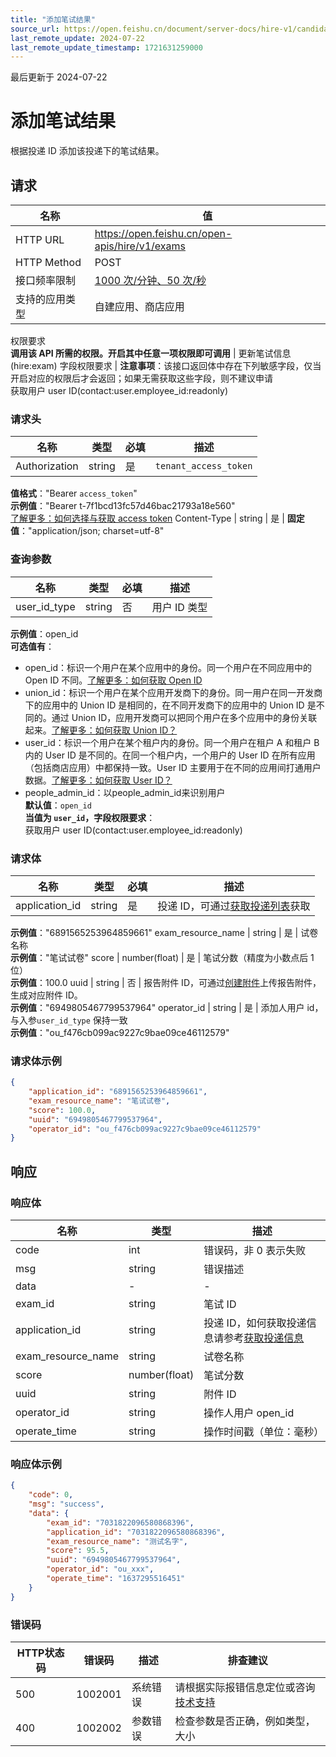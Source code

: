 ```yaml
---
title: "添加笔试结果"
source_url: https://open.feishu.cn/document/server-docs/hire-v1/candidate-management/delivery-process-management/exam/create
last_remote_update: 2024-07-22
last_remote_update_timestamp: 1721631259000
---
```

最后更新于 2024-07-22

# 添加笔试结果

根据投递 ID 添加该投递下的笔试结果。

## 请求
名称 | 值
---|---
HTTP URL | https://open.feishu.cn/open-apis/hire/v1/exams
HTTP Method | POST
接口频率限制 | [1000 次/分钟、50 次/秒](https://open.feishu.cn/document/ukTMukTMukTM/uUzN04SN3QjL1cDN)
支持的应用类型 | 自建应用、商店应用
权限要求  
            **调用该 API 所需的权限。开启其中任意一项权限即可调用** | 更新笔试信息(hire:exam)
字段权限要求 | **注意事项**：该接口返回体中存在下列敏感字段，仅当开启对应的权限后才会返回；如果无需获取这些字段，则不建议申请  
        获取用户 user ID(contact:user.employee_id:readonly)

### 请求头

名称 | 类型 | 必填 | 描述
--- | --- | --- | ---
Authorization | string | 是 | `tenant_access_token`  
**值格式**："Bearer `access_token`"  
**示例值**："Bearer t-7f1bcd13fc57d46bac21793a18e560"  
[了解更多：如何选择与获取 access token](https://open.feishu.cn/document/uAjLw4CM/ugTN1YjL4UTN24CO1UjN/trouble-shooting/how-to-choose-which-type-of-token-to-use)
Content-Type | string | 是 | **固定值**："application/json; charset=utf-8"

### 查询参数

名称 | 类型 | 必填 | 描述
--- | --- | --- | ---
user_id_type | string | 否 | 用户 ID 类型  
**示例值**：open_id  
**可选值有**：  
- open_id：标识一个用户在某个应用中的身份。同一个用户在不同应用中的 Open ID 不同。[了解更多：如何获取 Open ID](https://open.feishu.cn/document/uAjLw4CM/ugTN1YjL4UTN24CO1UjN/trouble-shooting/how-to-obtain-openid)  
- union_id：标识一个用户在某个应用开发商下的身份。同一用户在同一开发商下的应用中的 Union ID 是相同的，在不同开发商下的应用中的 Union ID 是不同的。通过 Union ID，应用开发商可以把同个用户在多个应用中的身份关联起来。[了解更多：如何获取 Union ID？](https://open.feishu.cn/document/uAjLw4CM/ugTN1YjL4UTN24CO1UjN/trouble-shooting/how-to-obtain-union-id)  
- user_id：标识一个用户在某个租户内的身份。同一个用户在租户 A 和租户 B 内的 User ID 是不同的。在同一个租户内，一个用户的 User ID 在所有应用（包括商店应用）中都保持一致。User ID 主要用于在不同的应用间打通用户数据。[了解更多：如何获取 User ID？](https://open.feishu.cn/document/uAjLw4CM/ugTN1YjL4UTN24CO1UjN/trouble-shooting/how-to-obtain-user-id)  
- people_admin_id：以people_admin_id来识别用户  
**默认值**：`open_id`  
**当值为 `user_id`，字段权限要求**：  
获取用户 user ID(contact:user.employee_id:readonly)

### 请求体

名称 | 类型 | 必填 | 描述
--- | --- | --- | ---
application_id | string | 是 | 投递 ID，可通过[获取投递列表](https://open.feishu.cn/document/ukTMukTMukTM/uMzM1YjLzMTN24yMzUjN/hire-v1/application/list)获取  
**示例值**："6891565253964859661"
exam_resource_name | string | 是 | 试卷名称  
**示例值**："笔试试卷"
score | number(float) | 是 | 笔试分数（精度为小数点后 1 位）  
**示例值**：100.0
uuid | string | 否 | 报告附件 ID，可通过[创建附件](https://open.feishu.cn/document/ukTMukTMukTM/uIDN1YjLyQTN24iM0UjN/create_attachment)上传报告附件，生成对应附件 ID。  
**示例值**："6949805467799537964"
operator_id | string | 是 | 添加人用户 id，与入参`user_id_type` 保持一致  
**示例值**："ou_f476cb099ac9227c9bae09ce46112579"

### 请求体示例
```json
{
    "application_id": "6891565253964859661",
    "exam_resource_name": "笔试试卷",
    "score": 100.0,
    "uuid": "6949805467799537964",
    "operator_id": "ou_f476cb099ac9227c9bae09ce46112579"
}
```

## 响应

### 响应体

名称 | 类型 | 描述
--- | --- | ---
code | int | 错误码，非 0 表示失败
msg | string | 错误描述
data | \- | \-
exam_id | string | 笔试 ID
application_id | string | 投递 ID，如何获取投递信息请参考[获取投递信息](https://open.feishu.cn/document/ukTMukTMukTM/uMzM1YjLzMTN24yMzUjN/hire-v1/application/get)
exam_resource_name | string | 试卷名称
score | number(float) | 笔试分数
uuid | string | 附件 ID
operator_id | string | 操作人用户 open_id
operate_time | string | 操作时间戳（单位：毫秒）

### 响应体示例
```json
{
    "code": 0,
    "msg": "success",
    "data": {
        "exam_id": "7031822096580868396",
        "application_id": "7031822096580868396",
        "exam_resource_name": "测试名字",
        "score": 95.5,
        "uuid": "6949805467799537964",
        "operator_id": "ou_xxx",
        "operate_time": "1637295516451"
    }
}
```

### 错误码

HTTP状态码 | 错误码 | 描述 | 排查建议
--- | --- | --- | ---
500 | 1002001 | 系统错误 | 请根据实际报错信息定位或咨询[技术支持](https://applink.feishu.cn/TLJpeNdW)
400 | 1002002 | 参数错误 | 检查参数是否正确，例如类型，大小
